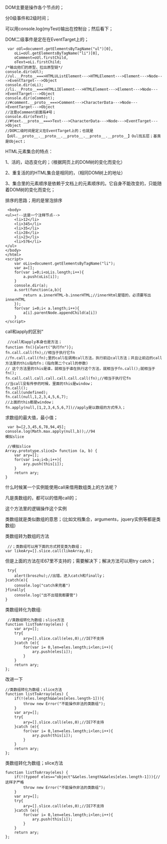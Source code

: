 DOM主要是操作各个节点的；

分0级事件和2级时间；


 

可以用console.log(myTest)输出在控制台；然后看下；

DOM二级事件是定在在EventTarget上的；
``` 
 var oUl=document.getElementsByTagName("ul")[0],
    oLi=oUl.getElementsByTagName("li")[0],
    oComment=oUl.firstChild,
    oText=oLi.firstChild;
/*输出他们的原型，拉出原型链*/
console.dir(oUl);
//ul.__Proto__===>HTMLUListElement--->HTMLElement--->Element--->Node--->EventTarget--->Object
console.dir(oLi);
//li.__Proto__===>HTMLLIElement--->HTMLElement--->Element--->Node--->EventTarget--->Object
console.dir(oComment);
//#comment.__proto__===>Comment--->CharacterData--->Node--->EventTarget--->Object
//注意oComment前面有#号；
console.dir(oText);
//#text.__proto__===>Text--->CharacterData--->Node--->EventTarget--->Object
//DOM二级时间是定义在EventTarget上的；也就是【oUl.__proto__.__proto__.__proto__.__proto__.__proto__】Oul找五层；基类是Object；
```

HTML元素集合的特点：

1、活的，动态变化的；（根据网页上的DOM树的变化而变化）

2、重复活的的HTML集合是相同的，（相同DOM树上的地址）

3、集合里的元素顺序是依赖于文档上的元素顺序的。它自身不能改变的，只能随着DOM树的变化而变化；

排序的思路；用的是冒泡排序
```
 <body>
<ul><!--这是一个注释节点-->
    <li>12</li>
    <li>345</li>
    <li>35</li>
    <li>28</li>
    <li>23</li>
    <li>576</li>
</ul>
</body>
</html>
<script>
    var oLis=document.getElementsByTagName("li");
    var a=[];
    for(var i=0;i<oLis.length;i++){
        a.push(oLis[i]);
    }
    console.dir(a);
    a.sort(function(a,b){
        return a.innerHTML-b.innerHTML;//innerHtml是错的，必须要写出innerHTML
    });
    for(var i=0;i< a.length;i++){
        a[i].parentNode.appendChild(a[i])
    }
</script>
```
call和apply的区别“
```
 //call和apply本身也是方法；
function fn(){alert("执行fn")};
fn.call.call(fn);//相当于执行它fn
//fn.call.call(fn);里的call在调用call方法，执行前边call方法；并且让前边的call方法里的this指向fn；(指向第二个call的参数)
// 这个方法里的this是谁，就相当于谁在执行这个方法，就相当于fn.call();就相当于fn();
fn.call.call.call.call.call.call.call(fn);//相当于执行它fn
//当call没有传参的时候，里面的this是window；
fn.call();
fn.call(undefined);
fn.call(null,1,2,3,4,5,6,7);
//上面的this都是window；
fn.apply(null,[1,2,3,4,5,6,7])//apply是以数组的方式传入；
```

求数组的最大值，最小值；
```
 var b=[2,3,45,6,78,94,45];
console.log(Math.max.apply(null,b));//94
模拟slice

 //模拟slice
Array.prototype.slice2= function (a, b) {
    var ary=[];
    for(var i=a;i<b;i++){
        ary.push(this[i]);
    }
    return ary;
}
```

什么时候某一个实例能使用call来借用数组类上的方法呢？

凡是类数组的，都可以的借用call的；

这个方法里的逻辑操作这个实例

类数组就是类似数组的意思；(比如文档集合，arguments，jquery实例等都是类数组)

类数组转为数组的方法
```
 //；类数组可以用下面的方式转变类为数组；
var likeAry=[].slice.call(likeArray,0);
```

但是上面的方法在IE67里不支持的；需要解决下；解决方法可以用try catch；
```
 try{
    alert(broszhu);//出错，进入catch和finally；
}catch(e){
    console.log("catch来兜着")
}finally{
    console.log("出不出错我都要管")
}
```

类数组转化为数组:

```
 //类数组转化为数组；slice方法
function listToArray(eles) {
    var ary=[];
    try{
        ary=[].slice.call(eles,0);//IE7不支持
    }catch (e){
        for(var i= 0,len=eles.length;i<len;i++){
            ary.push(eles[i]);
        }
    }
    return ary;
};
```

改进一下
```
//类数组转化为数组；slice方法
function listToArray(eles) {
    if(!(eles.length&&eles[eles.length-1])){
        throw new Error("不能操作非法的类数组");
    }
    var ary=[];
    try{
        ary=[].slice.call(eles,0);//IE7不支持
    }catch (e){
        for(var i= 0,len=eles.length;i<len;i++){
            ary.push(this[i]);
        }
    }
    return ary;
};
```

类数组转化为数组；slice方法
```
function listToArray(eles) {
    if(!(typeof eles=="object"&&eles.length&&eles[eles.length-1])){//这样才严格
        throw new Error("不能操作非法的类数组");
    }
    var ary=[];
    try{
        ary=[].slice.call(eles,0);//IE7不支持
    }catch (e){
        for(var i= 0,len=eles.length;i<len;i++){
            ary.push(this[i]);
        }
    }
    return ary;
};
```